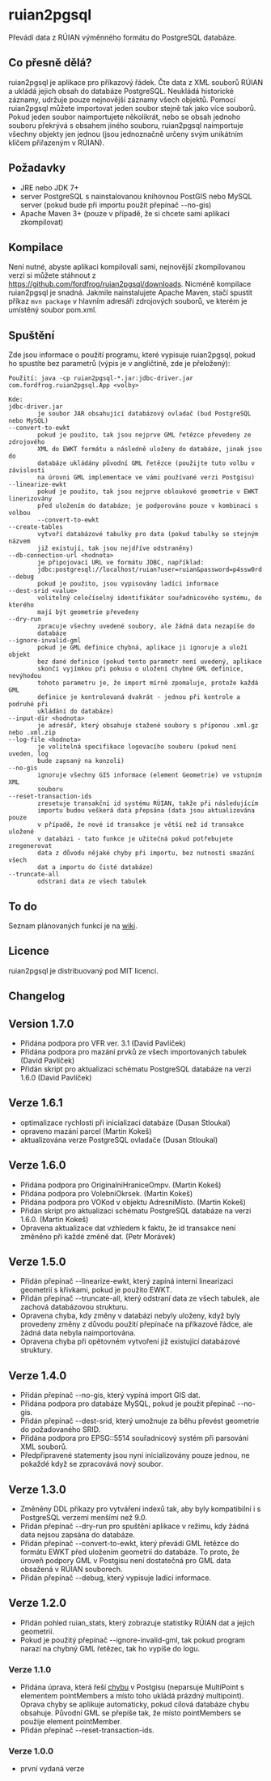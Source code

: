 # ruian2pgsql

Převádí data z RÚIAN výměnného formátu do PostgreSQL databáze.

## Co přesně dělá?

ruian2pgsql je aplikace pro příkazový řádek. Čte data z XML souborů RÚIAN a
ukládá jejich obsah do databáze PostgreSQL. Neukládá historické záznamy, udržuje
pouze nejnovější záznamy všech objektů. Pomocí ruian2pgsql můžete importovat
jeden soubor stejně tak jako více souborů. Pokud jeden soubor naimportujete
několikrát, nebo se obsah jednoho souboru překrývá s obsahem jiného souboru,
ruian2pgsql naimportuje všechny objekty jen jednou (jsou jednoznačně určeny svým
unikátním klíčem přiřazeným v RÚIAN).

## Požadavky

* JRE nebo JDK 7+
* server PostgreSQL s nainstalovanou knihovnou PostGIS nebo MySQL server (pokud
  bude při importu použit přepínač --no-gis)
* Apache Maven 3+ (pouze v případě, že si chcete sami aplikaci zkompilovat)

## Kompilace

Není nutné, abyste aplikaci kompilovali sami, nejnovější zkompilovanou verzi si
můžete stáhnout z https://github.com/fordfrog/ruian2pgsql/downloads. Nicméně
kompilace ruian2pgsql je snadná. Jakmile nainstalujete Apache Maven, stačí
spustit příkaz `mvn package` v hlavním adresáři zdrojových souborů, ve kterém je
umístěný soubor pom.xml.

## Spuštění

Zde jsou informace o použití programu, které vypisuje ruian2pgsql, pokud ho
spustíte bez parametrů (výpis je v angličtině, zde je přeložený):

    Použití: java -cp ruian2pgsql-*.jar:jdbc-driver.jar com.fordfrog.ruian2pgsql.App <volby>

    Kde:
    jdbc-driver.jar
            je soubor JAR obsahující databázový ovladač (bud PostgreSQL nebo MySQL)
    --convert-to-ewkt
            pokud je použito, tak jsou nejprve GML řetězce převedeny ze zdrojového
            XML do EWKT formátu a následně uloženy do databáze, jinak jsou do
            databáze ukládány původní GML řetězce (použijte tuto volbu v závislosti
            na úrovni GML implementace ve vámi používané verzi Postgisu)
    --linearize-ewkt
            pokud je použito, tak jsou nejprve obloukové geometrie v EWKT linerizovány
            před uložením do databáze; je podporováno pouze v kombinaci s volbou
            --convert-to-ewkt
    --create-tables
            vytvoří databázové tabulky pro data (pokud tabulky se stejným názvem
            již existují, tak jsou nejdříve odstraněny)
    --db-connection-url <hodnota>
            je připojovací URL ve formátu JDBC, například:
            jdbc:postgresql://localhost/ruian?user=ruian&password=p4ssw0rd
    --debug
            pokud je použito, jsou vypisovány ladící informace
    --dest-srid <value>
            volitelný celočíselný identifikátor souřadnicového systému, do kterého
            mají být geometrie převedeny
    --dry-run
            zpracuje všechny uvedené soubory, ale žádná data nezapíše do
            databáze
    --ignore-invalid-gml
            pokud je GML definice chybná, aplikace ji ignoruje a uloží objekt
            bez dané definice (pokud tento parametr není uvedený, aplikace
            skončí vyjímkou při pokusu o uložení chybné GML definice, nevýhodou
            tohoto parametru je, že import mírně zpomaluje, protože každá GML
            definice je kontrolovaná dvakrát - jednou při kontrole a podruhé při
            ukládání do databáze)
    --input-dir <hodnota>
            je adresář, který obsahuje stažené soubory s příponou .xml.gz nebo .xml.zip
    --log-file <hodnota>
            je volitelná specifikace logovacího souboru (pokud není uveden, log
            bude zapsaný na konzoli)
    --no-gis
            ignoruje všechny GIS informace (element Geometrie) ve vstupním XML
            souboru
    --reset-transaction-ids
            zresetuje transakční id systému RÚIAN, takže při následujícím
            importu budou veškerá data přepsána (data jsou aktualizována pouze
            v případě, že nové id transakce je větší než id transakce uložené
            v databázi - tato funkce je užitečná pokud potřebujete zregenerovat
            data z důvodu nějaké chyby při importu, bez nutnosti smazání všech
            dat a importu do čisté databáze)
    --truncate-all
            odstraní data ze všech tabulek

## To do

Seznam plánovaných funkcí je na [wiki](https://github.com/fordfrog/ruian2pgsql/wiki).

## Licence

ruian2pgsql je distribuovaný pod MIT licencí.

## Changelog
## Version 1.7.0

* Přidána podpora pro VFR ver. 3.1 (David Pavlíček)
* Přidána podpora pro mazání prvků ze všech importovaných tabulek (David Pavlíček) 
* Přidán skript pro aktualizaci schématu PostgreSQL databáze na verzi 1.6.0
  (David Pavlíček)

## Verze 1.6.1

* optimalizace rychlosti při inicializaci databáze (Dusan Stloukal)
* opraveno mazání parcel (Martin Kokeš)
* aktualizována verze PostgreSQL ovladače (Dusan Stloukal)

## Verze 1.6.0

* Přidána podpora pro OriginalniHraniceOmpv. (Martin Kokeš)
* Přidána podpora pro VolebniOkrsek. (Martin Kokeš)
* Přidána podpora pro VOKod v objektu AdresniMisto. (Martin Kokeš)
* Přidán skript pro aktualizaci schématu PostgreSQL databáze na verzi 1.6.0.
  (Martin Kokeš)
* Opravena aktualizace dat vzhledem k faktu, že id transakce není změněno při každé
  změně dat. (Petr Morávek)

## Verze 1.5.0

* Přidán přepínač --linearize-ewkt, který zapíná interní linearizaci geometrií
  s křivkami, pokud je použito EWKT.
* Přidán přepínač --truncate-all, který odstraní data ze všech tabulek, ale
  zachová databázovou strukturu.
* Opravena chyba, kdy změny v databázi nebyly uloženy, když byly provedeny změny
  z důvodu použití přepínače na příkazové řádce, ale žádná data nebyla
  naimportována.
* Opravena chyba při opětovném vytvoření již existující databázové struktury.

## Verze 1.4.0

* Přidán přepínač --no-gis, který vypíná import GIS dat.
* Přidána podpora pro databáze MySQL, pokud je použit přepínač --no-gis.
* Přidán přepínač --dest-srid, který umožnuje za běhu převést geometrie do
  požadovaného SRID.
* Přidána podpora pro EPSG::5514 souřadnicový systém při parsování XML souborů.
* Předpřipravené statementy jsou nyní inicializovány pouze jednou, ne pokaždé
  když se zpracovává nový soubor.

## Verze 1.3.0

* Změněny DDL příkazy pro vytváření indexů tak, aby byly kompatibilní i s
  PostgreSQL verzemi menšími než 9.0.
* Přidán přepínač --dry-run pro spuštění aplikace v režimu, kdy žádná data
  nejsou zapsána do databáze.
* Přidán přepínač --convert-to-ewkt, který převádí GML řetězce do formátu EWKT
  před uložením geometrií do databáze. To proto, že úroveň podpory GML v
  Postgisu není dostatečná pro GML data obsažená v RÚIAN souborech.
* Přidán přepínač --debug, který vypisuje ladící informace.

## Verze 1.2.0

* Přidán pohled ruian_stats, který zobrazuje statistiky RÚIAN dat a jejich
  geometrií.
* Pokud je použitý přepínač --ignore-invalid-gml, tak pokud program narazí na
  chybný GML řetězec, tak ho vypíše do logu.

### Verze 1.1.0

* Přidána úprava, která řeší [chybu](http://trac.osgeo.org/postgis/ticket/1928)
  v Postgisu (neparsuje MultiPoint s elementem pointMembers a místo toho ukládá
  prázdný multipoint). Oprava chyby se aplikuje automaticky, pokud cílová
  databáze chybu obsahuje. Původní GML se přepíše tak, že místo pointMembers se
  použije element pointMember.
* Přidán přepínač --reset-transaction-ids.

### Verze 1.0.0

* první vydaná verze
